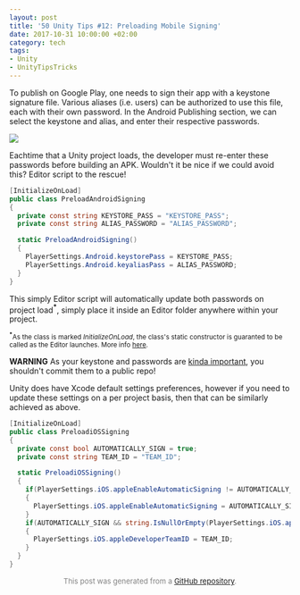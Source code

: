 ```yaml
---
layout: post
title: '50 Unity Tips #12: Preloading Mobile Signing'
date: 2017-10-31 10:00:00 +02:00
category: tech
tags:
- Unity
- UnityTipsTricks
---
```


To publish on Google Play, one needs to sign their app with a keystone signature file. Various aliases (i.e. users) can be authorized to use this file, each with their own password. In the Android Publishing section, we can select the keystone and alias, and enter their respective passwords.

![](https://raw.githubusercontent.com/defuncart/50-unity-tips/master/%2312-PreloadingMobileSigning/images/preloadMobileSinging1.png)

Eachtime that a Unity project loads, the developer must re-enter these passwords before building an APK. Wouldn't it be nice if we could avoid this? Editor script to the rescue!

```C#
[InitializeOnLoad]
public class PreloadAndroidSigning
{
  private const string KEYSTORE_PASS = "KEYSTORE_PASS";
  private const string ALIAS_PASSWORD = "ALIAS_PASSWORD";

  static PreloadAndroidSigning()
  {
    PlayerSettings.Android.keystorePass = KEYSTORE_PASS;
    PlayerSettings.Android.keyaliasPass = ALIAS_PASSWORD;
  }
}
```

This simply Editor script will automatically update both passwords on project load<b><sup>*</sup></b>, simply place it inside an Editor folder anywhere within your project.

<sub><b><sup>*</sup></b>As the class is marked *InitializeOnLoad*, the class's static constructor is guaranted to be called as the Editor launches. More info [here](https://docs.unity3d.com/Manual/RunningEditorCodeOnLaunch.html).</sub>

**WARNING** As your keystone and passwords are [kinda important](https://support.google.com/googleplay/android-developer/answer/7384423?hl=en), you shouldn't commit them to a public repo!

Unity does have Xcode default settings preferences, however if you need to update these settings on a per project basis, then that can be similarly achieved as above.

```C#
[InitializeOnLoad]
public class PreloadiOSSigning
{
  private const bool AUTOMATICALLY_SIGN = true;
  private const string TEAM_ID = "TEAM_ID";

  static PreloadiOSSigning()
  {
    if(PlayerSettings.iOS.appleEnableAutomaticSigning != AUTOMATICALLY_SIGN)
    {
      PlayerSettings.iOS.appleEnableAutomaticSigning = AUTOMATICALLY_SIGN;
    }
    if(AUTOMATICALLY_SIGN && string.IsNullOrEmpty(PlayerSettings.iOS.appleDeveloperTeamID))
    {
      PlayerSettings.iOS.appleDeveloperTeamID = TEAM_ID;
    }
  }
}
```

<p align="center"><font size="-1" color="#828282">This post was generated from a <a href="https://github.com/defuncart/50-unity-tips/tree/master/%2312-PreloadingMobileSigning">GitHub repository</a>.</font></p>
